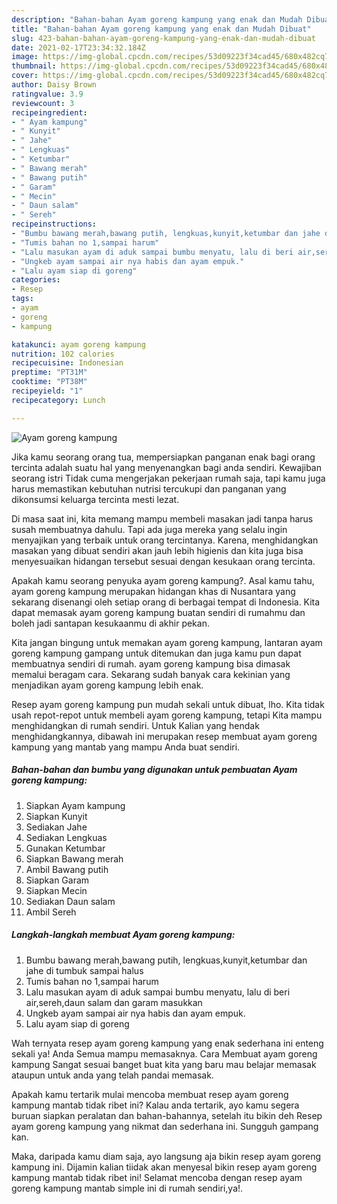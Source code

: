 ```yaml
---
description: "Bahan-bahan Ayam goreng kampung yang enak dan Mudah Dibuat"
title: "Bahan-bahan Ayam goreng kampung yang enak dan Mudah Dibuat"
slug: 423-bahan-bahan-ayam-goreng-kampung-yang-enak-dan-mudah-dibuat
date: 2021-02-17T23:34:32.184Z
image: https://img-global.cpcdn.com/recipes/53d09223f34cad45/680x482cq70/ayam-goreng-kampung-foto-resep-utama.jpg
thumbnail: https://img-global.cpcdn.com/recipes/53d09223f34cad45/680x482cq70/ayam-goreng-kampung-foto-resep-utama.jpg
cover: https://img-global.cpcdn.com/recipes/53d09223f34cad45/680x482cq70/ayam-goreng-kampung-foto-resep-utama.jpg
author: Daisy Brown
ratingvalue: 3.9
reviewcount: 3
recipeingredient:
- " Ayam kampung"
- " Kunyit"
- " Jahe"
- " Lengkuas"
- " Ketumbar"
- " Bawang merah"
- " Bawang putih"
- " Garam"
- " Mecin"
- " Daun salam"
- " Sereh"
recipeinstructions:
- "Bumbu bawang merah,bawang putih, lengkuas,kunyit,ketumbar dan jahe di tumbuk sampai halus"
- "Tumis bahan no 1,sampai harum"
- "Lalu masukan ayam di aduk sampai bumbu menyatu, lalu di beri air,sereh,daun salam dan garam masukkan"
- "Ungkeb ayam sampai air nya habis dan ayam empuk."
- "Lalu ayam siap di goreng"
categories:
- Resep
tags:
- ayam
- goreng
- kampung

katakunci: ayam goreng kampung 
nutrition: 102 calories
recipecuisine: Indonesian
preptime: "PT31M"
cooktime: "PT38M"
recipeyield: "1"
recipecategory: Lunch

---
```



![Ayam goreng kampung](https://img-global.cpcdn.com/recipes/53d09223f34cad45/680x482cq70/ayam-goreng-kampung-foto-resep-utama.jpg)

Jika kamu seorang orang tua, mempersiapkan panganan enak bagi orang tercinta adalah suatu hal yang menyenangkan bagi anda sendiri. Kewajiban seorang istri Tidak cuma mengerjakan pekerjaan rumah saja, tapi kamu juga harus memastikan kebutuhan nutrisi tercukupi dan panganan yang dikonsumsi keluarga tercinta mesti lezat.

Di masa  saat ini, kita memang mampu membeli masakan jadi tanpa harus susah membuatnya dahulu. Tapi ada juga mereka yang selalu ingin menyajikan yang terbaik untuk orang tercintanya. Karena, menghidangkan masakan yang dibuat sendiri akan jauh lebih higienis dan kita juga bisa menyesuaikan hidangan tersebut sesuai dengan kesukaan orang tercinta. 



Apakah kamu seorang penyuka ayam goreng kampung?. Asal kamu tahu, ayam goreng kampung merupakan hidangan khas di Nusantara yang sekarang disenangi oleh setiap orang di berbagai tempat di Indonesia. Kita dapat memasak ayam goreng kampung buatan sendiri di rumahmu dan boleh jadi santapan kesukaanmu di akhir pekan.

Kita jangan bingung untuk memakan ayam goreng kampung, lantaran ayam goreng kampung gampang untuk ditemukan dan juga kamu pun dapat membuatnya sendiri di rumah. ayam goreng kampung bisa dimasak memalui beragam cara. Sekarang sudah banyak cara kekinian yang menjadikan ayam goreng kampung lebih enak.

Resep ayam goreng kampung pun mudah sekali untuk dibuat, lho. Kita tidak usah repot-repot untuk membeli ayam goreng kampung, tetapi Kita mampu menghidangkan di rumah sendiri. Untuk Kalian yang hendak menghidangkannya, dibawah ini merupakan resep membuat ayam goreng kampung yang mantab yang mampu Anda buat sendiri.

<!--inarticleads1-->

##### Bahan-bahan dan bumbu yang digunakan untuk pembuatan Ayam goreng kampung:

1. Siapkan  Ayam kampung
1. Siapkan  Kunyit
1. Sediakan  Jahe
1. Sediakan  Lengkuas
1. Gunakan  Ketumbar
1. Siapkan  Bawang merah
1. Ambil  Bawang putih
1. Siapkan  Garam
1. Siapkan  Mecin
1. Sediakan  Daun salam
1. Ambil  Sereh




<!--inarticleads2-->

##### Langkah-langkah membuat Ayam goreng kampung:

1. Bumbu bawang merah,bawang putih, lengkuas,kunyit,ketumbar dan jahe di tumbuk sampai halus
1. Tumis bahan no 1,sampai harum
1. Lalu masukan ayam di aduk sampai bumbu menyatu, lalu di beri air,sereh,daun salam dan garam masukkan
1. Ungkeb ayam sampai air nya habis dan ayam empuk.
1. Lalu ayam siap di goreng




Wah ternyata resep ayam goreng kampung yang enak sederhana ini enteng sekali ya! Anda Semua mampu memasaknya. Cara Membuat ayam goreng kampung Sangat sesuai banget buat kita yang baru mau belajar memasak ataupun untuk anda yang telah pandai memasak.

Apakah kamu tertarik mulai mencoba membuat resep ayam goreng kampung mantab tidak ribet ini? Kalau anda tertarik, ayo kamu segera buruan siapkan peralatan dan bahan-bahannya, setelah itu bikin deh Resep ayam goreng kampung yang nikmat dan sederhana ini. Sungguh gampang kan. 

Maka, daripada kamu diam saja, ayo langsung aja bikin resep ayam goreng kampung ini. Dijamin kalian tiidak akan menyesal bikin resep ayam goreng kampung mantab tidak ribet ini! Selamat mencoba dengan resep ayam goreng kampung mantab simple ini di rumah sendiri,ya!.

